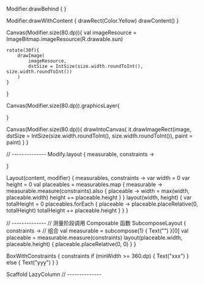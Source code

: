 Modifier.drawBehind {  }

Modifier.drawWithContent {
    drawRect(Color.Yellow)
    drawContent()
}

Canvas(Modifier.size(80.dp)){
    val imageResource = ImageBitmap.imageResource(R.drawable.sun)

    rotate(30f){
        drawImage(
            imageResource,
            dstSize = IntSize(size.width.roundToInt(), size.width.roundToInt())
        )
    }
}

Canvas(Modifier.size(80.dp)).graphicsLayer{

}

Canvas(Modifier.size(80.dp)){
    drawIntoCanvas{
        it.drawImageRect(image,
            dstSize = IntSize(size.width.roundToInt(), size.width.roundToInt()),
            paint = paint)
    }
}

// --------------
Modify.layout { measurable, constraints ->

}

Layout(content, modifier) { measurables, constraints ->
    var width = 0
    var height = 0
    val placeables = measurables.map { measurable ->
        measurable.measure(constraints).also { placeable ->
            width = max(width, placeable.width)
            height += placeable.height
        }
    }
    layout(width, height) {
        var totalHeight = 0
        placeables.forEach { placeable ->
            placeable.placeRelative(0, totalHeight)
            totalHeight += placeable.height
        }
    }
}

// --------------
// 测量阶段调用 Composable 函数
SubcomposeLayout { constraints ->
    // 组合
    val measurable = subcompose(1) {
        Text("")
    }[0]
    val placeable = measurable.measure(constraints)
    layout(placeable.width, placeable.height) {
        placeable.placeRelative(0, 0)
    }
}

BoxWithConstraints {
    constraints
    if (minWidth >= 360.dp) {
        Text("xxx")
    } else {
        Text("yyy")
    }
}

Scaffold
LazyColumn
// --------------
